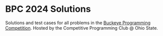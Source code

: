 # BPC 2024 Solutions
Solutions and test cases for all problems in the [Buckeye Programming Competition](https://buckeyecode.club/contest/view/bpc2024).
Hosted by the Competitive Programming Club @ Ohio State.
